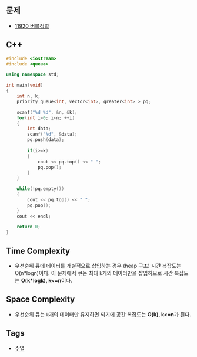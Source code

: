 ## 문제
- [11920 버블정렬](https://www.acmicpc.net/problem/11920)

## C++
```cpp
#include <iostream>
#include <queue>

using namespace std;

int main(void)
{
	int n, k;
	priority_queue<int, vector<int>, greater<int> > pq;

	scanf("%d %d", &n, &k);
	for(int i=0; i<n; ++i)
	{
		int data;
		scanf("%d", &data);
		pq.push(data);
	
		if(i>=k)
		{
			cout << pq.top() << " ";
			pq.pop();
		}
	}

	while(!pq.empty())
	{
		cout << pq.top() << " ";
		pq.pop();
	}
	cout << endl;

	return 0;
}
```

## Time Complexity
- 우선순위 큐에 데이터를 개별적으로 삽입하는 경우 (heap 구조) 시간 복잡도는 O(n\*logn)이다. 이 문제에서 큐는 최대 `k`개의 데이터만을 삽입하므로
시간 복잡도는 **O(k\*logk), k<=n**이다.

## Space Complexity
- 우선순위 큐는 `k`개의 데이터만 유지하면 되기에 공간 복잡도는 **O(k), k<=n**가 된다.

## Tags
- [수열](https://github.com/myoi-oj/baekjoon-oj#permutation)
